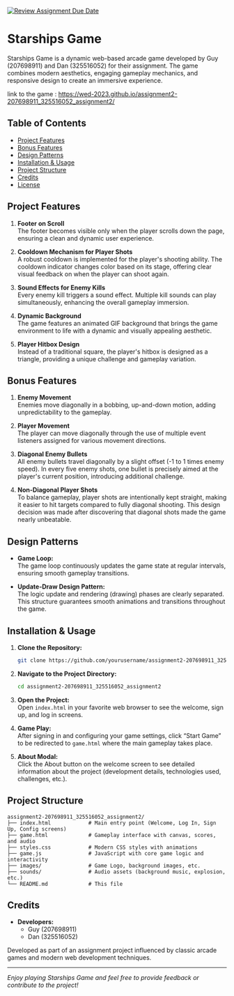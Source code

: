 [![Review Assignment Due Date](https://classroom.github.com/assets/deadline-readme-button-22041afd0340ce965d47ae6ef1cefeee28c7c493a6346c4f15d667ab976d596c.svg)](https://classroom.github.com/a/C1S6S1cK)

# Starships Game

Starships Game is a dynamic web-based arcade game developed by Guy (207698911) and Dan (325516052) for their assignment. The game combines modern aesthetics, engaging gameplay mechanics, and responsive design to create an immersive experience.

link to the game : https://wed-2023.github.io/assignment2-207698911_325516052_assignment2/
## Table of Contents

- [Project Features](#project-features)
- [Bonus Features](#bonus-features)
- [Design Patterns](#design-patterns)
- [Installation & Usage](#installation--usage)
- [Project Structure](#project-structure)
- [Credits](#credits)
- [License](#license)

## Project Features

1. **Footer on Scroll**  
   The footer becomes visible only when the player scrolls down the page, ensuring a clean and dynamic user experience.

2. **Cooldown Mechanism for Player Shots**  
   A robust cooldown is implemented for the player's shooting ability. The cooldown indicator changes color based on its stage, offering clear visual feedback on when the player can shoot again.

3. **Sound Effects for Enemy Kills**  
   Every enemy kill triggers a sound effect. Multiple kill sounds can play simultaneously, enhancing the overall gameplay immersion.

4. **Dynamic Background**  
   The game features an animated GIF background that brings the game environment to life with a dynamic and visually appealing aesthetic.

5. **Player Hitbox Design**  
   Instead of a traditional square, the player's hitbox is designed as a triangle, providing a unique challenge and gameplay variation.

## Bonus Features

1. **Enemy Movement**  
   Enemies move diagonally in a bobbing, up-and-down motion, adding unpredictability to the gameplay.

2. **Player Movement**  
   The player can move diagonally through the use of multiple event listeners assigned for various movement directions.

3. **Diagonal Enemy Bullets**  
   All enemy bullets travel diagonally by a slight offset (-1 to 1 times enemy speed). In every five enemy shots, one bullet is precisely aimed at the player's current position, introducing additional challenge.

4. **Non-Diagonal Player Shots**  
   To balance gameplay, player shots are intentionally kept straight, making it easier to hit targets compared to fully diagonal shooting. This design decision was made after discovering that diagonal shots made the game nearly unbeatable.

## Design Patterns

- **Game Loop:**  
  The game loop continuously updates the game state at regular intervals, ensuring smooth gameplay transitions.

- **Update-Draw Design Pattern:**  
  The logic update and rendering (drawing) phases are clearly separated. This structure guarantees smooth animations and transitions throughout the game.

## Installation & Usage

1. **Clone the Repository:**

   ```bash
   git clone https://github.com/yourusername/assignment2-207698911_325516052_assignment2.git
   ```

2. **Navigate to the Project Directory:**

   ```bash
   cd assignment2-207698911_325516052_assignment2
   ```

3. **Open the Project:**  
   Open `index.html` in your favorite web browser to see the welcome, sign up, and log in screens.

4. **Game Play:**  
   After signing in and configuring your game settings, click “Start Game” to be redirected to `game.html` where the main gameplay takes place.

5. **About Modal:**  
   Click the About button on the welcome screen to see detailed information about the project (development details, technologies used, challenges, etc.).

## Project Structure

```
assignment2-207698911_325516052_assignment2/
├── index.html            # Main entry point (Welcome, Log In, Sign Up, Config screens)
├── game.html             # Gameplay interface with canvas, scores, and audio
├── styles.css            # Modern CSS styles with animations
├── game.js               # JavaScript with core game logic and interactivity
├── images/               # Game Logo, background images, etc.
├── sounds/               # Audio assets (background music, explosion, etc.)
└── README.md             # This file
```

## Credits

- **Developers:**  
  - Guy (207698911)  
  - Dan (325516052)

Developed as part of an assignment project influenced by classic arcade games and modern web development techniques.


---

*Enjoy playing Starships Game and feel free to provide feedback or contribute to the project!*